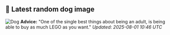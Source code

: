 ## 🐶 Latest random dog image
![Dog](https://images.dog.ceo/breeds/terrier-wheaten/n02098105_321.jpg)
**Advice:** "One of the single best things about being an adult, is being able to buy as much LEGO as you want."
*Updated: 2025-08-01 10:46 UTC*

